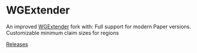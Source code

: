 # WGExtender
An improved [WGExtender](https://github.com/Shevchik/WorldGuardExtender) fork with: Full support for modern Paper versions. Customizable minimum claim sizes for regions

[Releases](https://github.com/kruz3r/WGExtender/releases/tag/v1.0.0)
